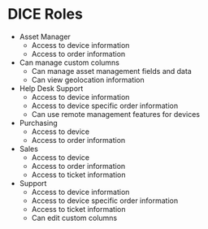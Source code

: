 # DICE Roles

- Asset Manager
    - Access to device information
    - Access to order information
- Can manage custom columns
    - Can manage asset management fields and data
    - Can view geolocation information
-	Help Desk Support
    - Access to device information
    - Access to device specific order information
    - Can use remote management features for devices
- Purchasing
    - Access to device
    - Access to order information
-	Sales
    - Access to device
    - Access to order information
    - Access to ticket information
-	Support
    - Access to device information
    - Access to device specific order information
    - Access to ticket information
    - Can edit custom columns
